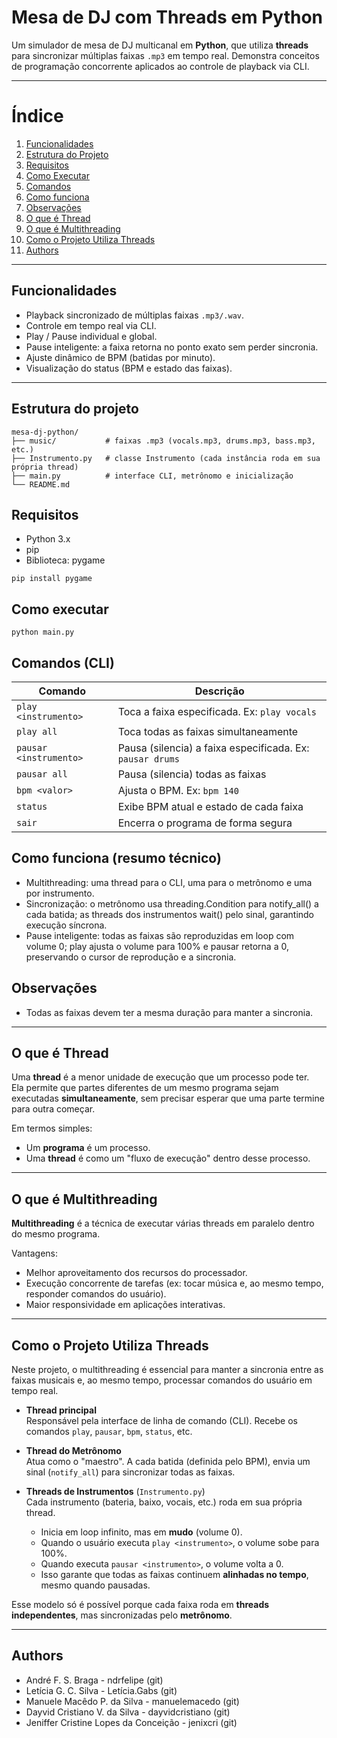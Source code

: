# Mesa de DJ com Threads em Python

Um simulador de mesa de DJ multicanal em **Python**, que utiliza **threads** para sincronizar múltiplas faixas `.mp3` em tempo real. Demonstra conceitos de programação concorrente aplicados ao controle de playback via CLI.

---
# Índice

1. [Funcionalidades](#-funcionalidades)  
2. [Estrutura do Projeto](#-estrutura-do-projeto)  
3. [Requisitos](#-requisitos)  
4. [Como Executar](#-como-executar)  
5. [Comandos](#-comandos-disponíveis)
6. [Como funciona](#-como-funciona)
7. [Observações](#-observações)
8. [O que é Thread](#-o-que-é-thread)  
9. [O que é Multithreading](#-o-que-é-multithreading)  
10. [Como o Projeto Utiliza Threads](#-como-o-projeto-utiliza-threads)
11. [Authors](#-authors)  
---

  ## Funcionalidades
- Playback sincronizado de múltiplas faixas `.mp3/.wav`.  
- Controle em tempo real via CLI.  
- Play / Pause individual e global.  
- Pause inteligente: a faixa retorna no ponto exato sem perder sincronia.  
- Ajuste dinâmico de BPM (batidas por minuto).  
- Visualização do status (BPM e estado das faixas).



---

## Estrutura do projeto
```text
mesa-dj-python/
├── music/           # faixas .mp3 (vocals.mp3, drums.mp3, bass.mp3, etc.)
├── Instrumento.py   # classe Instrumento (cada instância roda em sua própria thread)
├── main.py          # interface CLI, metrônomo e inicialização
└── README.md
```

## Requisitos
- Python 3.x
- pip
- Biblioteca: pygame
```text
pip install pygame
```

## Como executar
```text
python main.py
```

## Comandos (CLI)
| Comando                | Descrição                                                 |
| ---------------------- | --------------------------------------------------------- |
| `play <instrumento>`   | Toca a faixa especificada. Ex: `play vocals`              |
| `play all`             | Toca todas as faixas simultaneamente                      |
| `pausar <instrumento>` | Pausa (silencia) a faixa especificada. Ex: `pausar drums` |
| `pausar all`           | Pausa (silencia) todas as faixas                          |
| `bpm <valor>`          | Ajusta o BPM. Ex: `bpm 140`                               |
| `status`               | Exibe BPM atual e estado de cada faixa                    |
| `sair`                 | Encerra o programa de forma segura                        |

## Como funciona (resumo técnico)
- Multithreading: uma thread para o CLI, uma para o metrônomo e uma por instrumento.
- Sincronização: o metrônomo usa threading.Condition para notify_all() a cada batida; as threads dos instrumentos wait() pelo sinal, garantindo execução síncrona.
- Pause inteligente: todas as faixas são reproduzidas em loop com volume 0; play ajusta o volume para 100% e pausar retorna a 0, preservando o cursor de reprodução e a sincronia.

## Observações
- Todas as faixas devem ter a mesma duração para manter a sincronia.

---

## O que é Thread
Uma **thread** é a menor unidade de execução que um processo pode ter.  
Ela permite que partes diferentes de um mesmo programa sejam executadas **simultaneamente**, sem precisar esperar que uma parte termine para outra começar.  

Em termos simples:
- Um **programa** é um processo.  
- Uma **thread** é como um "fluxo de execução" dentro desse processo.  

---

## O que é Multithreading
**Multithreading** é a técnica de executar várias threads em paralelo dentro do mesmo programa.  

Vantagens:
- Melhor aproveitamento dos recursos do processador.  
- Execução concorrente de tarefas (ex: tocar música e, ao mesmo tempo, responder comandos do usuário).  
- Maior responsividade em aplicações interativas.  

---

## Como o Projeto Utiliza Threads
Neste projeto, o multithreading é essencial para manter a sincronia entre as faixas musicais e, ao mesmo tempo, processar comandos do usuário em tempo real.

- **Thread principal**  
  Responsável pela interface de linha de comando (CLI). Recebe os comandos `play`, `pausar`, `bpm`, `status`, etc.  

- **Thread do Metrônomo**  
  Atua como o "maestro". A cada batida (definida pelo BPM), envia um sinal (`notify_all`) para sincronizar todas as faixas.  

- **Threads de Instrumentos** (`Instrumento.py`)  
  Cada instrumento (bateria, baixo, vocais, etc.) roda em sua própria thread.  
  - Inicia em loop infinito, mas em **mudo** (volume 0).  
  - Quando o usuário executa `play <instrumento>`, o volume sobe para 100%.  
  - Quando executa `pausar <instrumento>`, o volume volta a 0.  
  - Isso garante que todas as faixas continuem **alinhadas no tempo**, mesmo quando pausadas.  

Esse modelo só é possível porque cada faixa roda em **threads independentes**, mas sincronizadas pelo **metrônomo**.

---

## Authors
- André F. S. Braga - ndrfelipe (git)
- Letícia G. C. Silva - Letícia.Gabs (git)
- Manuele Macêdo P. da Silva - manuelemacedo (git)
- Dayvid Cristiano V. da Silva - dayvidcristiano (git)
- Jeniffer Cristine Lopes da Conceição - jenixcri (git)
